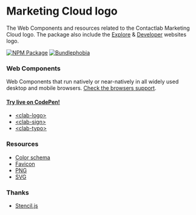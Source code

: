 # Marketing Cloud logo

The Web Components and resources related to the Contactlab Marketing Cloud logo. The package also include the [Explore][mc-explore-url] & [Developer][mc-developer-url] websites logo.

[![NPM Package][npm-pkg-img]][npm-pkg-url]
[![Bundlephobia][bundlephobia-img]][bundlephobia-url]

### Web Components

Web Components that run natively or near-natively in all widely used desktop and mobile browsers. [Check the browsers support](./docs/browsers-support.md).

#### [Try live on CodePen!][codepen-url]

- [\<clab-logo>](./docs/logo.md)
- [\<clab-sign>](./docs/sign.md)
- [\<clab-typo>](./docs/typo.md)

### Resources

- [Color schema](./docs/color-schema.md)
- [Favicon](./resources/favicon)
- [PNG](./resources/png)
- [SVG](./resources/svg)

### Thanks

- [Stencil.js][stenciljs-url]

<!---
  Images
-->

[bundlephobia-img]: https://badgen.net/bundlephobia/minzip/@contactlab/marketing-cloud-logo
[npm-pkg-img]: https://badgen.net/npm/v/@contactlab/marketing-cloud-logo?icon=npm&label=npm%20package

<!---
  Links
-->

[bundlephobia-url]: https://bundlephobia.com/result?p=@contactlab/marketing-cloud-logo
[codepen-url]: https://codepen.io/giotramu/full/zYvYgdd
[mc-developer-url]: http://developer.contactlab.com
[mc-explore-url]: http://explore.contactlab.com
[npm-pkg-url]: https://www.npmjs.com/package/@contactlab/marketing-cloud-logo
[stenciljs-url]: https://stenciljs.com/
